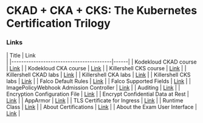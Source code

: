 # CKAD + CKA + CKS: The Kubernetes Certification Trilogy

### Links

| Title                                   | Link                                                                                                      
                      | 
|-----------------------------------------|------|
| Kodekloud CKAD course                   | [Link](https://www.udemy.com/course/certified-kubernetes-application-developer/?couponCode=KEEPLEARNING) | 
| Kodekloud CKA course                    | [Link](https://www.udemy.com/course/certified-kubernetes-administrator-with-practice-tests/) |
| Killershell CKS course                  | [Link](https://www.youtube.com/watch?v=d9xfB5qaOfg&ab_channel=KillerShell) |
| Killershell CKAD labs                   | [Link](https://killercoda.com/killer-shell-ckad) |
| Killershell CKA labs                    | [Link](https://killercoda.com/killer-shell-cka) |
| Killershell CKS labs                    | [Link](https://killercoda.com/killer-shell-cks) |
| Falco Default Rules                     | [Link](https://falco.org/docs/reference/rules/default-rules/) |
| Falco Supported Fields                  | [Link](https://falco.org/docs/reference/rules/supported-fields/) |
| ImagePolicyWebhook Admission Controller | [Link](https://kubernetes.io/docs/reference/access-authn-authz/admission-controllers/#imagepolicywebhook) |
| Auditing | [Link](https://kubernetes.io/docs/tasks/debug/debug-cluster/audit/) |
| Encryption Configuration File           | [Link](https://kubernetes.io/docs/tasks/administer-cluster/encrypt-data/#write-an-encryption-configuration-file) |
| Encrypt Confidential Data at Rest       | [Link](https://kubernetes.io/docs/tasks/administer-cluster/encrypt-data/) |
| AppArmor                                | [Link](https://kubernetes.io/docs/tutorials/security/apparmor/) |
| TLS Certificate for Ingress             | [Link](https://kubernetes.io/docs/concepts/services-networking/ingress/#tls) |
| Runtime Class                           | [Link](https://kubernetes.io/docs/concepts/containers/runtime-class/) |
| About Certifications                    | [Link](https://medium.com/@bernd.nordhausen/cloud-certifications-are-they-really-worth-it-57c645d6b3e4) |
| About the Exam User Interface           | [Link](https://docs.linuxfoundation.org/tc-docs/certification/lf-handbook2/exam-user-interface/examui-performance-based-exams) |




